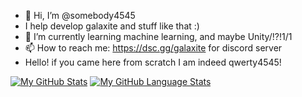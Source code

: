 - 👋 Hi, I’m @somebody4545
- I help develop galaxite and stuff like that :)
- 🌱 I’m currently learning machine learning, and maybe Unity/!?!1/1
- 📫 How to reach me: https://dsc.gg/galaxite for discord server
- Hello! if you came here from scratch I am indeed qwerty4545!

[![My GitHub Stats](https://github-readme-stats.vercel.app/api/?username=somebody4545&count_private=true&theme=tokyonight&showicons=true)]()
[![My GitHub Language Stats](https://github-readme-stats.vercel.app/api/top-langs/?username=somebody4545&langs_count=5&theme=tokyonight)]()
<!---
somebody4545/somebody4545 is a ✨ special ✨ repository because its `README.md` (this file) appears on your GitHub profile.
You can click the Preview link to take a look at your changes.
--->

